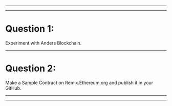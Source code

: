 ***
***
# Question 1:
Experiment with Anders Blockchain.
***
# Question 2:
Make a Sample Contract on Remix.Ethereum.org and publish it in your GitHub.
***
***
